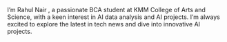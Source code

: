 I’m Rahul Nair , a passionate BCA student at KMM College of Arts and Science, with a keen interest in AI data analysis and AI projects. I’m always excited to explore the latest in tech news and dive into innovative AI projects.


<!---
Rahul-SNair/Rahul-SNair is a ✨ special ✨ repository because its `README.md` (this file) appears on your GitHub profile.
You can click the Preview link to take a look at your changes.
--->
